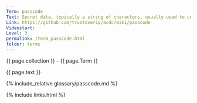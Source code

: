 ```yaml
---
Term: passcode
Text: Secret data, typically a string of characters, usually used to confirm a user's identity
Link: https://github.com/trustoverip/acdc/wiki/passcode
Videostart: 
Level: 3
permalink: /term_passcode.html
folder: terms
---
```


{{ page.collection }} - {{ page.Term }}

   {{ page.text }}

{% include_relative glossary/passcode.md %}

 {% include links.html %} 
